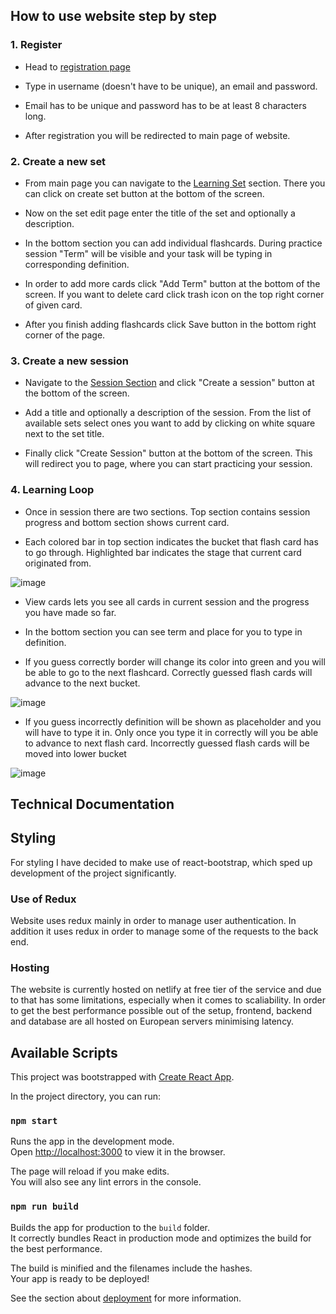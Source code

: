 ## How to use website step by step

### 1. Register

* Head to [registration page](https://flashcards-jj.com/register)
* Type in username (doesn't have to be unique), an email and password.

* Email has to be unique and password has to be at least 8 characters long.

* After registration you will be redirected to main page of website.

### 2. Create a new set

* From main page you can navigate to the [Learning Set](https://flashcards-jj.com/sets) section. There you can click on create set button at the bottom of the screen. 

* Now on the set edit page enter the title of the set and optionally a description.

* In the bottom section you can add individual flashcards. During practice session "Term" will be visible and your task will be typing in corresponding definition.

* In order to add more cards click "Add Term" button at the bottom of the screen. If you want to delete card click trash icon on the top right corner of given card.

* After you finish adding flashcards click Save button in the bottom right corner of the page.

### 3. Create a new session

* Navigate to the [Session Section](https://flashcards-jj.com/sessions) and click "Create a session" button at the bottom of the screen.

* Add a title and optionally a description of the session. From the list of available sets select ones you want to add by clicking on white square next to the set title.

* Finally click "Create Session" button at the bottom of the screen. This will redirect you to page, where you can start practicing your session.

### 4. Learning Loop

* Once in session there are two sections. Top section contains session progress and bottom section shows current card.

* Each colored bar in top section indicates the bucket that flash card has to go through. Highlighted bar indicates the stage that current card originated from.

![image](https://user-images.githubusercontent.com/19439874/149222494-d07d9882-912e-40a0-9344-7ae4e2b832a4.png)

* View cards lets you see all cards in current session and the progress you have made so far. 

* In the bottom section you can see term and place for you to type in definition.

* If you guess correctly border will change its color into green and you will be able to go to the next flashcard. Correctly guessed flash cards will advance to the next bucket.

![image](https://user-images.githubusercontent.com/19439874/149223234-66262f8c-0250-4c87-92cb-22780e2ed499.png)

* If you guess incorrectly definition will be shown as placeholder and you will have to type it in. Only once you type it in correctly will you be able to advance to next flash card. Incorrectly guessed flash cards will be moved into lower bucket

![image](https://user-images.githubusercontent.com/19439874/149223378-09145649-0f7b-4df6-a81a-067b82fbbd70.png)

## Technical Documentation

## Styling

For styling I have decided to make use of react-bootstrap, which sped up development of the project significantly. 

### Use of Redux

Website uses redux mainly in order to manage user authentication. In addition it uses redux in order to manage some of the requests to the back end. 

### Hosting

The website is currently hosted on netlify at free tier of the service and due to that has some limitations, especially when it comes to scaliability. In order to get the best performance possible out of the setup, frontend, backend and database are all hosted on European servers minimising latency. 

## Available Scripts

This project was bootstrapped with [Create React App](https://github.com/facebook/create-react-app).

In the project directory, you can run:

### `npm start`

Runs the app in the development mode.\
Open [http://localhost:3000](http://localhost:3000) to view it in the browser.

The page will reload if you make edits.\
You will also see any lint errors in the console.

### `npm run build`

Builds the app for production to the `build` folder.\
It correctly bundles React in production mode and optimizes the build for the best performance.

The build is minified and the filenames include the hashes.\
Your app is ready to be deployed!

See the section about [deployment](https://facebook.github.io/create-react-app/docs/deployment) for more information.
